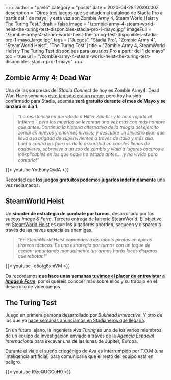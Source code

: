 +++
author = "pavlo"
category = "posts"
date = 2020-04-28T20:00:00Z
description = "Otros tres juegos que se añaden al catálogo de Stadia Pro a partir del 1 de mayo, y esta vez son Zombie Army 4, Steam World Heist y The Turing Test."
draft = false
image = "/zombie-army-4-steam-world-heist-the-turing-test-disponibles-stadia-pro-1-mayo.jpg"
imageFull = "/zombie-army-4-steam-world-heist-the-turing-test-disponibles-stadia-pro-1-mayo_large.jpg"
tags = ["Juegos", "Stadia Pro", "Zombie Army 4", "SteamWorld Heist", "The Turing Test"]
title = "Zombie Army 4, SteamWorld Heist y The Turing Test disponibes para usuarios Pro a partir del 1 de mayo"
toc = true
url = "/zombie-army-4-steam-world-heist-the-turing-test-disponibles-stadia-pro-1-mayo"
+++

## Zombie Army 4: Dead War

Una de las sorpresas del *Stadia Connect* de hoy es Zombie Army4: Dead War. Hace semanas <a class="u-anchor" href="/existen-rumores-de-que-zombie-army-4-dead-war-y-embr-llegaran-proximamente-a-stadia/">esto tan solo era un rumor</a>, pero hoy ha sido confirmado para Stadia, además **será gratuito durante el mes de Mayo y se lanzará el día 1**.

> *"La resistencia ha derrotado a Hitler Zombie y lo ha arrojado al Infierno - pero los muertos se levantan una vez más con más hambre que antes. Continúa la historia alternativa de la trilogía del ejército zombi en nuevos y enormes niveles, y descubre un siniestro plan que lleva a la brigada de supervivientes a través de Italia y más allá.
Lucha contra las fuerzas de la oscuridad en canales llenos de cadáveres, sobrevive a un zoo de zombis y viaja a lugares oscuros e inexplicables en los que nadie ha estado antes... ¡y ha vivido para contarlo!"*

<div class="u-youtube">
  {{< youtube YxtEunyQydA >}}
</div>

Recordad que **los juegos gratuitos podemos jugarlos indefinidamente** una vez reclamados.

## SteamWorld Heist

Un ***shooter* de estrategia de combate por turnos**, desarrollado por los suecos *Image & Form*. Tercera entrega de la serie SteamWorld. El objetivo en <a class="u-anchor" href="/steamworld-heist/">SteamWorld Heist</a> es que los jugadores aborden, saqueen y disparen a través de las naves espaciales enemigas.

> *"En SteamWorld Heist comandas a los robots piratas en épicos tiroteos tácticos. Es una estrategia por turnos con un toque de acción: ¡apuntando manualmente tus armas harás locos disparos que rebotan!"*

<div class="u-youtube">
  {{< youtube -o5otg8xmVM >}}
</div>

Os recordamos **que hace unas semanas <a class="u-anchor" href="/entrevistamos-a-image-and-form-creadores-de-la-saga-steamworld/">tuvimos el placer de entrevistar a *Image & Form*</a>**, por si queréis conocer más sobre ellos y su trabajo en el desarrollo de videojuegos.

## The Turing Test

Juego en primera persona desarrollado por *Bukhead Interactive*. Y otro de los que ya <a class="u-anchor" href="/dos-nuevos-juegos-llegan-a-stadia-the-turing-test-y-relicta/">hace semanas anunciamos en Stadianeros que llegaría</a>.

En un futuro lejano, la ingeniera *Ava Turing* es uno de los varios miembros de un equipo de investigación enviado a través de la *Agencia Espacial Internacional* para excavar una de las lunas de Júpiter, Europa.

Durante el viaje el sueño criogénigo de Ava es interrumpido por T.O.M (una inteligencia artificial) para comunicarle que el resto del equipo está en peligro.

<div class="u-youtube">
  {{< youtube I9zeQUGCuH0 >}}
</div>